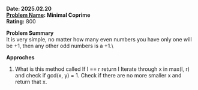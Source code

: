 **Date: 2025.02.20** \
**[Problem Name](https://codeforces.com/problemset/problem/2063/A): Minimal Coprime** \
**Rating:** 800

**Problem Summary** \
It is very simple, no matter how many even numbers you have only one will be +1, then any other odd numbers is a +1.\

**Approches**
1. What is this method called
If l == r return l
Iterate through x in max(l, r) and check if gcd(x, y) = 1. Check if there are no more smaller x and return that x.

